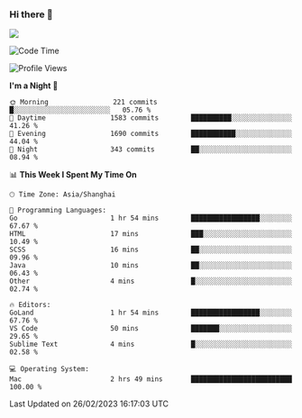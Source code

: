 ### Hi there 👋

<!--
**JJAYCHEN1e/jjaychen1e** is a ✨ _special_ ✨ repository because its `README.md` (this file) appears on your GitHub profile.

Here are some ideas to get you started:

- 🔭 I’m currently working on ...
- 🌱 I’m currently learning ...
- 👯 I’m looking to collaborate on ...
- 🤔 I’m looking for help with ...
- 💬 Ask me about ...
- 📫 How to reach me: ...
- 😄 Pronouns: ...
- ⚡ Fun fact: ...
-->

[![](https://github-readme-stats.vercel.app/api?username=jjaychen1e&show_icons=true)](https://github.com/jjaychen1e/github-readme-stats?count_private=true)

<!--START_SECTION:waka-->
![Code Time](http://img.shields.io/badge/Code%20Time-563%20hrs%2049%20mins-blue)

![Profile Views](http://img.shields.io/badge/Profile%20Views-10-blue)

**I'm a Night 🦉** 

```text
🌞 Morning                221 commits         █░░░░░░░░░░░░░░░░░░░░░░░░   05.76 % 
🌆 Daytime                1583 commits        ██████████░░░░░░░░░░░░░░░   41.26 % 
🌃 Evening                1690 commits        ███████████░░░░░░░░░░░░░░   44.04 % 
🌙 Night                  343 commits         ██░░░░░░░░░░░░░░░░░░░░░░░   08.94 % 
```


📊 **This Week I Spent My Time On** 

```text
🕑︎ Time Zone: Asia/Shanghai

💬 Programming Languages: 
Go                       1 hr 54 mins        █████████████████░░░░░░░░   67.67 % 
HTML                     17 mins             ███░░░░░░░░░░░░░░░░░░░░░░   10.49 % 
SCSS                     16 mins             ██░░░░░░░░░░░░░░░░░░░░░░░   09.96 % 
Java                     10 mins             ██░░░░░░░░░░░░░░░░░░░░░░░   06.43 % 
Other                    4 mins              █░░░░░░░░░░░░░░░░░░░░░░░░   02.74 % 

🔥 Editors: 
GoLand                   1 hr 54 mins        █████████████████░░░░░░░░   67.76 % 
VS Code                  50 mins             ███████░░░░░░░░░░░░░░░░░░   29.65 % 
Sublime Text             4 mins              █░░░░░░░░░░░░░░░░░░░░░░░░   02.58 % 

💻 Operating System: 
Mac                      2 hrs 49 mins       █████████████████████████   100.00 % 
```


 Last Updated on 26/02/2023 16:17:03 UTC
<!--END_SECTION:waka-->
